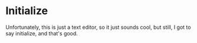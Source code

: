 # Initialize

Unfortunately, this is just a text editor, so it just sounds cool, but still, I got to say initialize, and that's good.
